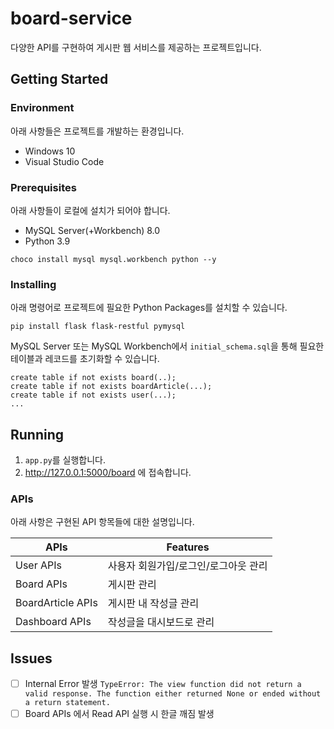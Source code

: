 # board-service

다양한 API를 구현하여 게시판 웹 서비스를 제공하는 프로젝트입니다.

## Getting Started

### Environment
아래 사항들은 프로젝트를 개발하는 환경입니다.
* Windows 10
* Visual Studio Code

### Prerequisites

아래 사항들이 로컬에 설치가 되어야 합니다.
* MySQL Server(+Workbench) 8.0
* Python 3.9
```
choco install mysql mysql.workbench python --y 
```

### Installing
아래 명령어로 프로젝트에 필요한 Python Packages를 설치할 수 있습니다.
```
pip install flask flask-restful pymysql 
```
MySQL Server 또는 MySQL Workbench에서 ```initial_schema.sql```을 통해 필요한 테이블과 레코드를 초기화할 수 있습니다.
```
create table if not exists board(..);
create table if not exists boardArticle(...);
create table if not exists user(...);
...
```

## Running
1. ```app.py```를 실행합니다.
2. http://127.0.0.1:5000/board 에 접속합니다.

### APIs
아래 사항은 구현된 API 항목들에 대한 설명입니다.

| APIs | Features |
| ------ | ------ |
| User APIs | 사용자 회원가입/로그인/로그아웃 관리 |
| Board APIs | 게시판 관리 |
| BoardArticle APIs | 게시판 내 작성글 관리 |
| Dashboard APIs    | 작성글을 대시보드로 관리 |

## Issues
- [ ] Internal Error 발생
    ```TypeError: The view function did not return a valid response. The function either returned None or ended without a return statement.```
- [ ] Board APIs 에서 Read API 실행 시 한글 깨짐 발생
